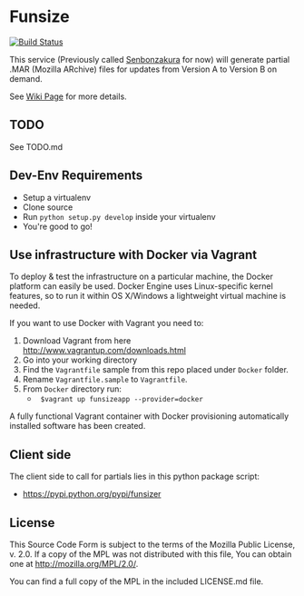 Funsize
============

[![Build Status](https://travis-ci.org/ffledgling/Senbonzakura.svg?branch=master)](https://travis-ci.org/ffledgling/Senbonzakura)

This service (Previously called [Senbonzakura](http://en.wikipedia.org/wiki/Byakuya_Kuchiki#Senbonzakura)
for now) will generate partial .MAR (Mozilla ARchive) files for updates from
Version A to Version B on demand.


See [Wiki Page](https://wiki.mozilla.org/User:Ffledgling/Senbonzakura) for more details.

TODO
----

See TODO.md

Dev-Env Requirements
--------------------

- Setup a virtualenv
- Clone source
- Run `python setup.py develop` inside your virtualenv
- You're good to go!

Use infrastructure with Docker via Vagrant
------------------------------------------

To deploy & test the infrastructure on a particular machine, the Docker platform can easily be used.
Docker Engine uses Linux-specific kernel features, so to run it within OS X/Windows a lightweight virtual machine is needed.

If you want to use Docker with Vagrant you need to:

   1. Download Vagrant from here http://www.vagrantup.com/downloads.html
   2. Go into your working directory
   3. Find the `Vagrantfile` sample from this repo placed under `Docker` folder.
   4. Rename `Vagrantfile.sample` to `Vagrantfile`.
   5. From `Docker` directory run:
       * ` $vagrant up funsizeapp --provider=docker`


A fully functional Vagrant container with Docker provisioning automatically installed software has been created.

Client side
-----------

The client side to call for partials lies in this python package script:
- https://pypi.python.org/pypi/funsizer


License
-------

This Source Code Form is subject to the terms of the Mozilla Public
License, v. 2.0. If a copy of the MPL was not distributed with this
file, You can obtain one at http://mozilla.org/MPL/2.0/.

You can find a full copy of the MPL in the included LICENSE.md file.
